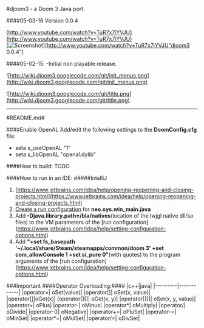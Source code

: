#djoom3 - a Doom 3 Java port.

####05-03-16
Version 0.0.4

[http://www.youtube.com/watch?v=TuR7x7iYVJU](http://www.youtube.com/watch?v=TuR7x7iYVJU)  
[![Screenshot](http://img.youtube.com/vi/TuR7x7iYVJU/0.jpg)](http://www.youtube.com/watch?v=TuR7x7iYVJU"djoom3 0.0.4")




####05-02-15:
-Initial non playable release.

![http://wiki.djoom3.googlecode.com/git/init_menus.png](http://wiki.djoom3.googlecode.com/git/init_menus.png)

![http://wiki.djoom3.googlecode.com/git/title.png](http://wiki.djoom3.googlecode.com/git/title.png)




----------

#README.md#

####Enable OpenAL
Add/edit the following settings to the **DoomConfig.cfg** file:

- seta s_useOpenAL "1"
- seta s_libOpenAL "openal.dylib"

####How to build:
TODO

####How to run in an IDE:
#####IntelliJ
1. [https://www.jetbrains.com/idea/help/opening-reopening-and-closing-projects.html](https://www.jetbrains.com/idea/help/opening-reopening-and-closing-projects.html)
2. [Create a run configuration](https://www.jetbrains.com/idea/help/creating-and-editing-run-debug-configurations.html) for **neo.sys.win_main.java** 
3. Add **-Djava.library.path=/bla/natives**(location of the lwjgl native dll/so files) to the VM parameters of the [run configuration] (https://www.jetbrains.com/idea/help/setting-configuration-options.html)
4. Add **"+set fs_basepath '~/.local/share/Steam/steamapps/common/doom 3' +set com_allowConsole 1 +set si_pure 0"**(with quotes) to the program arguments of the [run configuration] (https://www.jetbrains.com/idea/help/setting-configuration-options.html)

###Important
####Operator Overloading:####
|c++|java|
|---------|------------|
|operator=| oSet(value)|
|operator[]| oSet(x, value)|
|operator[]|oGet(x)|
|operator[][]| oGet(x, y)|
|operator[][]| oSet(x, y, value)|
|operator+| oPlus|
|operator-| oMinus|
|operator*| oMultiply|
|operator/| oDivide|
|operator-()| oNegative|
|operator+=| oPluSet|
|operator-=| oMinSet|
|operator*=| oMulSet|
|operator/=| oDivSet|
